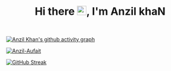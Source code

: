 
<h1 align="center">Hi there <img src="https://media.giphy.com/media/hvRJCLFzcasrR4ia7z/giphy.gif" width="25px">, I'm Anzil khaN</h1>
<!-- <h3 align="center">A passionate frontend developer from India</h3> -->

<br>


[![Anzil Khan's github activity graph](https://github-readme-activity-graph.vercel.app/graph?username=anzil-aufait&custom_title=Anzil%20Khan's%20Contribuition%20Grapgh&hide_title=true&height=320&bg_color=282c34&color=e4bf7a&line=e06c6a&point=8eb573&area_color=abb2bf&area=true&hide_border=true&radius=8)](https://github.com/anzil-aufait/github-readme-activity-graph)

<p align="left"> <a href="https://github.com/ryo-ma/github-profile-trophy"><img src="https://github-profile-trophy.vercel.app/?username=anzil-aufait&theme=onedark&margin-w=16&no-frame=true&column=7" alt="Anzil-Aufait" /></a> </p>

<!-- <p><img align="center" src="https://github-readme-streak-stats.herokuapp.com/?user=anzil-aufait&theme=onedark" alt="Anzil-Aufait" /></p> -->

[![GitHub Streak](https://streak-stats.demolab.com?user=Anzil-Aufait&card_width=477&theme=onedark&hide_border=true&border_radius=8&date_format=j%20M%5B%20Y%5D)](https://git.io/streak-stats)



<!-- <p align="left"> <a href="https://github.com/ryo-ma/github-profile-trophy"><img src="https://github-profile-trophy.vercel.app/?username=anzil-aufait&theme=onedark&margin-w=18&no-frame=false" alt="Anzil-Aufait" /></a> </p> -->

<!-- <p><img align="center" src="https://github-readme-streak-stats.herokuapp.com/?user=anzil-aufait&theme=onedark" alt="Anzil-Aufait" /></p> -->

<!-- [![GitHub Streak](https://streak-stats.demolab.com?user=Anzil-Aufait&theme=onedark&hide_border=false&border_radius=8&date_format=j%20M%5B%20Y%5D)](https://git.io/streak-stats) -->

<!-- <p align="left">
  <img src="https://github-readme-stats-sigma-five.vercel.app/api/top-langs?username=anzil-aufait&show_icons=true&locale=en&layout=compact&theme=onedark" alt="Anzil Khan" />
</p> -->

<!-- <p align="left"> <img src="https://github-readme-stats.vercel.app/api?username=Anzil-Aufait&show_icons=true&theme=gotham" alt="Anzil-Aufait" />
<p><img align="center" src="https://github-readme-stats.vercel.app/api?username=anzil-aufait&show_icons=true&locale=en" alt="Anzil-Aufait" /></p>-->
